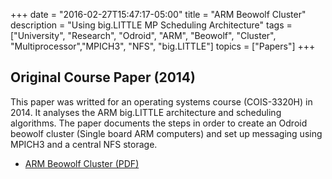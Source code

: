 +++
date = "2016-02-27T15:47:17-05:00"
title = "ARM Beowolf Cluster"
description = "Using big.LITTLE MP Scheduling Architecture"
tags = ["University", "Research", "Odroid", "ARM", "Beowolf", "Cluster", "Multiprocessor","MPICH3", "NFS", "big.LITTLE"]
topics = ["Papers"]
+++

## Original Course Paper (2014)

This paper was writted for an operating systems course (COIS-3320H) in 2014. It analyses the ARM big.LITTLE architecture and scheduling algorithms. The paper documents 
the steps in order to create an Odroid beowolf cluster (Single board ARM computers) and set up messaging using MPICH3 and a central NFS storage.

* [ARM Beowolf Cluster (PDF)](http://simonwillshire.com/files/OS_ARM_Cluster.pdf)

